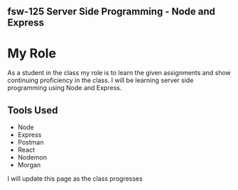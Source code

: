 ## fsw-125 Server Side Programming - Node and Express

# My Role

As a student in the class my role is to learn the given assignments and show continuing proficiency in the class. I will be learning server side programming using Node and Express. 

## Tools Used
- Node
- Express
- Postman
- React
- Nodemon
- Morgan

I will update this page as the class progresses
